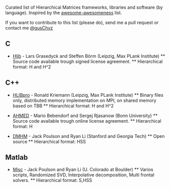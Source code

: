 Curated list of Hierarchical Matrices frameworks, libraries and software (by language). Inspired by the [awesome-awesomeness](https://github.com/bayandin/awesome-awesomeness) list.

If you want to contribute to this list (please do), send me a pull request or contact me [@gusChvz](https://www.twitter.com/gusChvz)

## C

* [Hlib](http://hlib.org/) - Lars Grasedyck and Steffen Börm (Leipzig, Max PLank Institute)
** Source code available trough signed license agreement.
** Hierarchical format: H and H^2

## C++

* [HLIBpro](http://www.hlibpro.com) - Ronald Kriemann (Leipzig, Max PLank Institute)
** Binary files only, distributed memory implementation on MPI, on shared memory based on TBB
** Hierarchical format: H and H^2

* [AHMED](http://bebendorf.ins.uni-bonn.de/AHMED.html) - Mario Bebendorf and Sergej Rjasanow (Bonn University) 
** Source code available trough online license agreement.
** Hierarchical format: H

* [DMHM](http://bebendorf.ins.uni-bonn.de/AHMED.html) - Jack Poulson and Ryan Li (Stanford and Georgia Tech) 
** Open source
** Hierarchical format: HSS


## Matlab

* [Misc](http://amath.colorado.edu/faculty/martinss/2014_CBMS/codes.html) - Jack Poulson and Ryan Li (U. Colorado at Boulder) 
** Varios scripts, Randomized SVD, Interpolative decomposition, Multi frontal solvers.
** Hierarchical format: S,HSS